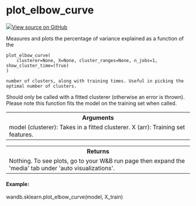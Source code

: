 # plot_elbow_curve



[![](https://www.tensorflow.org/images/GitHub-Mark-32px.png)View source on GitHub](https://www.github.com/wandb/client/tree/v0.10.27/wandb/sklearn/__init__.py#L670-L754)




Measures and plots the percentage of variance explained as a function of the

<pre><code>plot_elbow_curve(
    clusterer=None, X=None, cluster_ranges=None, n_jobs=1, show_cluster_time=(True)
)</code></pre>



    number of clusters, along with training times. Useful in picking the
    optimal number of clusters.

Should only be called with a fitted clusterer (otherwise an error is thrown).
Please note this function fits the model on the training set when called.

<!-- Tabular view -->
<table>
<tr><th>Arguments</th></tr>
<tr>
<td>
model (clusterer): Takes in a fitted clusterer.
X (arr): Training set features.
</td>
</tr>

</table>



<!-- Tabular view -->
<table>
<tr><th>Returns</th></tr>
<tr>
<td>
Nothing. To see plots, go to your W&B run page then expand the 'media' tab
under 'auto visualizations'.
</td>
</tr>

</table>



#### Example:

wandb.sklearn.plot_elbow_curve(model, X_train)

